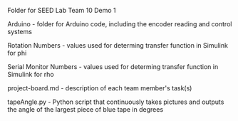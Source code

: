 Folder for SEED Lab Team 10 Demo 1

Arduino - folder for Arduino code, including the encoder reading and control systems

Rotation Numbers - values used for determing transfer function in Simulink for phi

Serial Monitor Numbers - values used for determing transfer function in Simulink for rho

project-board.md - description of each team member's task(s)

tapeAngle.py - Python script that continuously takes pictures and outputs the angle of the largest piece of blue tape in degrees
